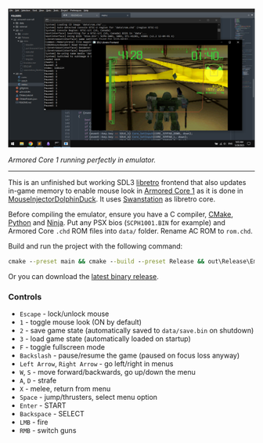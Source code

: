![dev environment screenshot](.github/screenshot.png)

*Armored Core 1 running perfectly in emulator.*

---

This is an unfinished but working SDL3 [libretro][libretro] frontend that also updates in-game 
memory to enable mouse look in [Armored Core 1][ac] as it is done in 
[MouseInjectorDolphinDuck][injector]. It uses [Swanstation][swanstation] as libretro core.

Before compiling the emulator, ensure you have a C compiler, [CMake][cmake], [Python][py] and 
[Ninja][ninja]. Put any PSX bios (`SCPH1001.BIN` for example) and Armored Core `.chd` ROM files into
`data/` folder. Rename AC ROM to `rom.chd`.

Build and run the project with the following command:
```bat
cmake --preset main && cmake --build --preset Release && out\Release\Emulator.exe
```

Or you can download the [latest binary release][release].

### Controls
- `Escape` - lock/unlock mouse
- `1` - toggle mouse look (ON by default)
- `2` - save game state (automatically saved to `data/save.bin` on shutdown)
- `3` - load game state (automatically loaded on startup)
- `F` - toggle fullscreen mode
- `Backslash` - pause/resume the game (paused on focus loss anyway)
- `Left Arrow`, `Right Arrow` - go left/right in menus
- `W`, `S` - move forward/backwards, go up/down the menu
- `A`, `D` - strafe
- `X` - melee, return from menu
- `Space` - jump/thrusters, select menu option
- `Enter` - START
- `Backspace` - SELECT
- `LMB` - fire
- `RMB` - switch guns

[libretro]: https://www.libretro.com/
[ac]: https://en.wikipedia.org/wiki/Armored_Core_(video_game)
[injector]: https://github.com/garungorp/MouseInjectorDolphinDuck/blob/master/games/ps1_acore.c
[swanstation]: https://github.com/libretro/swanstation
[cmake]: https://cmake.org/
[py]: https://www.python.org/downloads/
[ninja]: https://pypi.org/project/ninja/
[release]: https://github.com/xfnty/armored-core-sdl/releases/tag/latest
